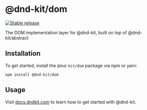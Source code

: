 # @dnd-kit/dom

[![Stable release](https://img.shields.io/npm/v/@dnd-kit/dom.svg)](https://npm.im/@dnd-kit/dom)

The DOM implementation layer for @dnd-kit, built on top of @dnd-kit/abstract

## Installation

To get started, install the `@dnd-kit/dom` package via npm or yarn:

```
npm install @dnd-kit/dom
```

## Usage

Visit [docs.dndkit.com](https://docs.dndkit.com) to learn how to get started with @dnd-kit.
